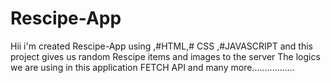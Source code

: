 # Rescipe-App
Hii  i'm  created Rescipe-App  using  ,#HTML,# CSS ,#JAVASCRIPT and this project gives us random Rescipe items and images to the server  The logics we are using in this application FETCH API  and many more.................
